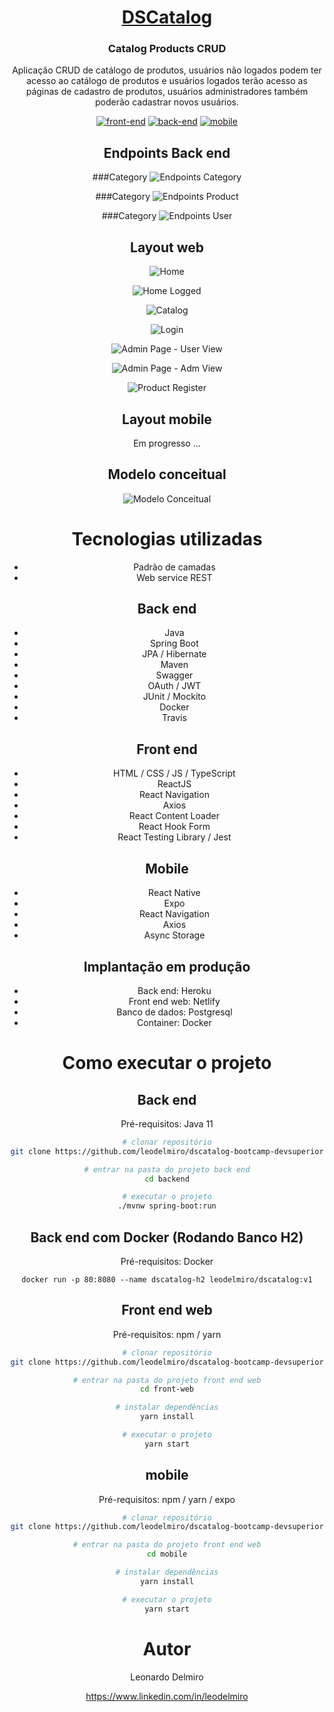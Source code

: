 <div align="center"> 

# [DSCatalog](https://leodelmiro-dscatalog.netlify.app/)

### Catalog Products CRUD

Aplicação CRUD de catálogo de produtos, usuários não logados podem ter acesso ao catálogo de produtos e usuários logados terão acesso as páginas de cadastro de produtos, usuários administradores também poderão cadastrar novos usuários.

[![front-end](https://img.shields.io/badge/front--end-react-blue)](https://github.com/leodelmiro/dscatalog-bootcamp-devsuperior/tree/main/front-web)
[![back-end](https://img.shields.io/badge/back--end-spring-green)](https://github.com/leodelmiro/dscatalog-bootcamp-devsuperior/tree/main/backend)
[![mobile](https://img.shields.io/badge/mobile-react%20native-lightskyblue)](https://github.com/leodelmiro/dscatalog-bootcamp-devsuperior/tree/main/mobile)

## Endpoints Back end

###Category
![Endpoints Category](https://i.imgur.com/YblcEhV.png)

###Category
![Endpoints Product](https://i.imgur.com/ZGc70fA.png)

###Category
![Endpoints User](https://i.imgur.com/YPQM0dD.png)

## Layout web

![Home](https://i.imgur.com/JBIbkmj.png)

![Home Logged](https://i.imgur.com/lvqv2aV.png)

![Catalog](https://i.imgur.com/ka2fh7B.png)

![Login](https://i.imgur.com/x2BfcAY.png)

![Admin Page - User View](https://i.imgur.com/tdvSuRQ.png)

![Admin Page - Adm View](https://i.imgur.com/2HC7vZL.png)

![Product Register](https://i.imgur.com/I2GVrVs.png)

## Layout mobile

Em progresso ...

## Modelo conceitual

![Modelo Conceitual](https://i.imgur.com/gepyuMV.png)

# Tecnologias utilizadas

- Padrão de camadas
- Web service REST


## Back end
- Java
- Spring Boot
- JPA / Hibernate
- Maven
- Swagger
- OAuth / JWT
- JUnit / Mockito
- Docker
- Travis

## Front end
- HTML / CSS / JS / TypeScript
- ReactJS
- React Navigation
- Axios
- React Content Loader
- React Hook Form
- React Testing Library / Jest

## Mobile
- React Native
- Expo
- React Navigation
- Axios
- Async Storage

## Implantação em produção
- Back end: Heroku
- Front end web: Netlify
- Banco de dados: Postgresql
- Container: Docker

# Como executar o projeto

## Back end
Pré-requisitos: Java 11

```bash
# clonar repositório
git clone https://github.com/leodelmiro/dscatalog-bootcamp-devsuperior

# entrar na pasta do projeto back end
cd backend

# executar o projeto
./mvnw spring-boot:run
```

## Back end com Docker (Rodando Banco H2)
Pré-requisitos: Docker

``` Terminal
docker run -p 80:8080 --name dscatalog-h2 leodelmiro/dscatalog:v1
```

## Front end web
Pré-requisitos: npm / yarn

```bash
# clonar repositório
git clone https://github.com/leodelmiro/dscatalog-bootcamp-devsuperior

# entrar na pasta do projeto front end web
cd front-web

# instalar dependências
yarn install

# executar o projeto
yarn start
```

## mobile
Pré-requisitos: npm / yarn / expo

```bash
# clonar repositório
git clone https://github.com/leodelmiro/dscatalog-bootcamp-devsuperior

# entrar na pasta do projeto front end web
cd mobile

# instalar dependências
yarn install

# executar o projeto
yarn start
```

# Autor

Leonardo Delmiro

https://www.linkedin.com/in/leodelmiro
</div>
